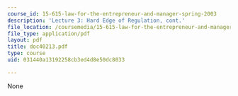 ```yaml
---
course_id: 15-615-law-for-the-entrepreneur-and-manager-spring-2003
description: 'Lecture 3: Hard Edge of Regulation, cont.'
file_location: /coursemedia/15-615-law-for-the-entrepreneur-and-manager-spring-2003/031440a13192258cb3ed4d8e50dc8033_doc40213.pdf
file_type: application/pdf
layout: pdf
title: doc40213.pdf
type: course
uid: 031440a13192258cb3ed4d8e50dc8033

---
```

None